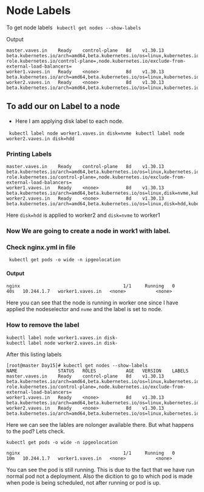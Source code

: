 # Node Labels
To get node labels
``` kubectl get nodes --show-labels```

Output
```NAME               STATUS   ROLES           AGE   VERSION    LABELS
master.vaves.in    Ready    control-plane   8d    v1.30.13   beta.kubernetes.io/arch=amd64,beta.kubernetes.io/os=linux,kubernetes.io/arch=amd64,kubernetes.io/hostname=master.vaves.in,kubernetes.io/os=linux,node-role.kubernetes.io/control-plane=,node.kubernetes.io/exclude-from-external-load-balancers=
worker1.vaves.in   Ready    <none>          8d    v1.30.13   beta.kubernetes.io/arch=amd64,beta.kubernetes.io/os=linux,kubernetes.io/arch=amd64,kubernetes.io/hostname=worker1.vaves.in,kubernetes.io/os=linux
worker2.vaves.in   Ready    <none>          8d    v1.30.13   beta.kubernetes.io/arch=amd64,beta.kubernetes.io/os=linux,kubernetes.io/arch=amd64,kubernetes.io/hostname=worker2.vaves.in,kubernetes.io/os=linux
```

## To add our on Label to a node

- Here I am applying disk label to each node.

``` kubectl label node worker1.vaves.in disk=nvme```
``` kubectl label node worker2.vaves.in disk=hdd```

### Printing Labels
``` NAME               STATUS   ROLES           AGE   VERSION    LABELS
master.vaves.in    Ready    control-plane   8d    v1.30.13   beta.kubernetes.io/arch=amd64,beta.kubernetes.io/os=linux,kubernetes.io/arch=amd64,kubernetes.io/hostname=master.vaves.in,kubernetes.io/os=linux,node-role.kubernetes.io/control-plane=,node.kubernetes.io/exclude-from-external-load-balancers=
worker1.vaves.in   Ready    <none>          8d    v1.30.13   beta.kubernetes.io/arch=amd64,beta.kubernetes.io/os=linux,disk=nvme,kubernetes.io/arch=amd64,kubernetes.io/hostname=worker1.vaves.in,kubernetes.io/os=linux
worker2.vaves.in   Ready    <none>          8d    v1.30.13   beta.kubernetes.io/arch=amd64,beta.kubernetes.io/os=linux,disk=hdd,kubernetes.io/arch=amd64,kubernetes.io/hostname=worker2.vaves.in,kubernetes.io/os=linux   
```
Here `disk=hdd` is applied to worker2 and `disk=nvme` to worker1 

### Now We are going to create a node in work1 with label. 

### Check nginx.yml in file

```  kubectl get pods -o wide -n ipgeolocation ```

#### Output

``` 
nginx                                      1/1     Running   0             40s   10.244.1.7   worker1.vaves.in   <none>           <none>
```
Here you can see that the node is running in worker one since I have applied the nodeselector and `nvme` and the label is set to node. 

### How to remove the label

``` 
kubectl label node worker1.vaves.in disk-
kubectl label node worker2.vaves.in disk-
```
After this listing labels
```
[root@master Day15]# kubectl get nodes --show-labels
NAME               STATUS   ROLES           AGE   VERSION    LABELS
master.vaves.in    Ready    control-plane   8d    v1.30.13   beta.kubernetes.io/arch=amd64,beta.kubernetes.io/os=linux,kubernetes.io/arch=amd64,kubernetes.io/hostname=master.vaves.in,kubernetes.io/os=linux,node-role.kubernetes.io/control-plane=,node.kubernetes.io/exclude-from-external-load-balancers=
worker1.vaves.in   Ready    <none>          8d    v1.30.13   beta.kubernetes.io/arch=amd64,beta.kubernetes.io/os=linux,kubernetes.io/arch=amd64,kubernetes.io/hostname=worker1.vaves.in,kubernetes.io/os=linux
worker2.vaves.in   Ready    <none>          8d    v1.30.13   beta.kubernetes.io/arch=amd64,beta.kubernetes.io/os=linux,kubernetes.io/arch=amd64,kubernetes.io/hostname=worker2.vaves.in,kubernetes.io/os=linux
```
Here we can see the lables are nolonger available there. But what happens to the pod? Lets check.

```
kubectl get pods -o wide -n ipgeolocation
```
```
nginx                                      1/1     Running   0             10m   10.244.1.7   worker1.vaves.in   <none>           <none>
```

You can see the pod is still running. This is due to the fact that we have run normal pod not a deployment. Also the dicition to go to which pod is made when pode is being scheduled, not after running or pod is up. 